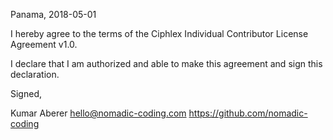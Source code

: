 Panama, 2018-05-01

I hereby agree to the terms of the Ciphlex Individual Contributor License
Agreement v1.0.

I declare that I am authorized and able to make this agreement and sign this
declaration.

Signed,

Kumar Aberer hello@nomadic-coding.com https://github.com/nomadic-coding
